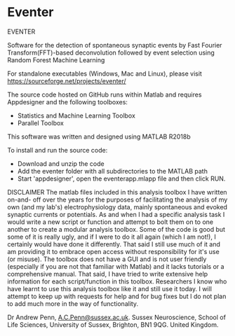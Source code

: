 # Eventer

EVENTER 

Software for the detection of spontaneous synaptic events by Fast Fourier Transform(FFT)-based deconvolution followed by event selection using Random Forest  Machine Learning

For standalone executables (Windows, Mac and Linux), please visit https://sourceforge.net/projects/eventer/ 

The source code hosted on GitHub runs within Matlab and requires Appdesigner and the following toolboxes:
- Statistics and Machine Learning Toolbox
- Parallel Toolbox 

This software was written and designed using MATLAB R2018b

To install and run the source code:
- Download and unzip the code
- Add the eventer folder with all subdirectories to the MATLAB path
- Start 'appdesigner', open the eventerapp.mlapp file and then click RUN.


DISCLAIMER
The matlab files included in this analysis toolbox I have written on-and-
off over the years for the purposes of facilitating the analysis of my own 
(and my lab's) electrophysiology data, mainly spontaneous and evoked synaptic 
currents or potentials. As and when I had a specific analysis task I would 
write a new script or function and attempt to bolt them on to one another 
to create a modular analysis toolbox. Some of the code is good but some of 
it is really ugly, and if I were to do it all again (which I am not!), I 
certainly would have done it differently. That said I still use much of it 
and am providing it to embrace open access without responsibility for it's 
use (or misuse). The toolbox does not have a GUI and is not user friendly 
(especially if you are not that familiar with Matlab) and it lacks tutorials 
or a comprehensive manual. That said, I have tried to write extensive help 
information for each script/function in this toolbox. Researchers I know 
who have learnt to use this analysis toolbox like it and still use it today. 
I will attempt to keep up with requests for help and for bug fixes but I do 
not plan to add much more in the way of functionality.





Dr Andrew Penn, 
A.C.Penn@sussex.ac.uk.
Sussex Neuroscience,
School of Life Sciences,
University of Sussex,
Brighton, BN1 9QG.
United Kingdom.
